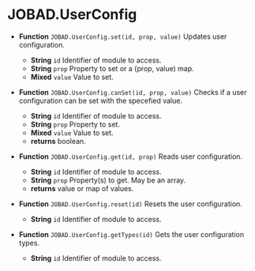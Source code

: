 # JOBAD.UserConfig

* **Function** `JOBAD.UserConfig.set(id, prop, value)` Updates user configuration. 
	* **String** `id` Identifier of module to access. 
	* **String** `prop` Property to set or a (prop, value) map. 
	* **Mixed** `value` Value to set. 

* **Function** `JOBAD.UserConfig.canSet(id, prop, value)` Checks if a user configuration can be set with the specefied value. 
	* **String** `id` Identifier of module to access. 
	* **String** `prop` Property to set. 
	* **Mixed** `value` Value to set. 
	* **returns** boolean. 

* **Function** `JOBAD.UserConfig.get(id, prop)` Reads user configuration. 
	* **String** `id` Identifier of module to access. 
	* **String** `prop` Property(s) to get. May be an array. 
	* **returns** value or map of values. 

* **Function** `JOBAD.UserConfig.reset(id)` Resets the user configuration. 
	* **String** `id` Identifier of module to access. 
* **Function** `JOBAD.UserConfig.getTypes(id)` Gets the user configuration types. 
	* **String** `id` Identifier of module to access. 